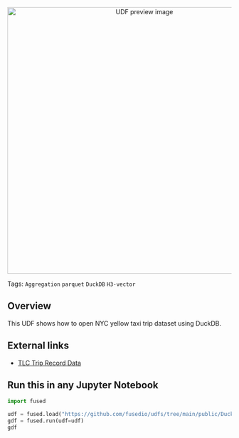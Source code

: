 <!--fused:pin=12-->
<!--fused:preview-->
<p align="center"><img src="https://fused-magic.s3.us-west-2.amazonaws.com/thumbnails/udfs-staging/Duckdb_NYC311_Example.png" width="600" alt="UDF preview image"></p>

<!--fused:tags-->
Tags: `Aggregation` `parquet` `DuckDB` `H3-vector`

<!--fused:readme-->
## Overview

This UDF shows how to open NYC yellow taxi trip dataset using DuckDB.

## External links

- [TLC Trip Record Data](https://www.nyc.gov/site/tlc/about/tlc-trip-record-data.page)

## Run this in any Jupyter Notebook

```python
import fused

udf = fused.load("https://github.com/fusedio/udfs/tree/main/public/DuckDB_NYC_Example")
gdf = fused.run(udf=udf)
gdf
```
